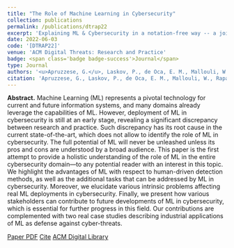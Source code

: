 ```yaml
---
title: "The Role of Machine Learning in Cybersecurity"
collection: publications
permalink: /publications/dtrap22
excerpt: 'Explaining ML & Cybersecurity in a notation-free way -- a joint effort involving Researchers, Practitioners and Regulatory Bodies.'
date: 2022-06-03
code: '[DTRAP22]'
venue: 'ACM Digital Threats: Research and Practice'
badge: <span class='badge badge-success'>Journal</span>
type: Journal
authors: '<u>Apruzzese, G.</u>, Laskov, P., de Oca, E. M., Mallouli, W., Rapa, L. B., Grammatopoulos, A. V., & Franco, F. D.'
citation: 'Apruzzese, G., Laskov, P., de Oca, E. M., Mallouli, W., Rapa, L. B., Grammatopoulos, A. V., & Franco, F. D. (2022). "The Role of Machine Learning in Cybersecurity." <i> ACM Digital Threats: Research and Practice</i>.'
---
```

<b>Abstract.</b> Machine Learning (ML) represents a pivotal technology for current and future information systems, and many domains already leverage the capabilities of ML. However, deployment of ML in cybersecurity is still at an early stage, revealing a significant discrepancy between research and practice. Such discrepancy has its root cause in the current state-of-the-art, which does not allow to identify the role of ML in cybersecurity. The full potential of ML will never be unleashed unless its pros and cons are understood by a broad audience.
This paper is the first attempt to provide a holistic understanding of the role of ML in the entire cybersecurity domain—to any potential reader with an interest in this topic. We highlight the advantages of ML with respect to human-driven detection methods, as well as the additional tasks that can be addressed by ML in cybersecurity. Moreover, we elucidate various intrinsic problems affecting real ML deployments in cybersecurity. Finally, we present how various stakeholders can contribute to future developments of ML in cybersecurity, which is essential for further progress in this field. Our contributions are complemented with two real case studies describing industrial applications of ML as defense against cyber-threats.

<a class="btn btn-outline-primary my-1 mr-1 btn-sm" href="https://gioapru.github.io/files/papers/dtrap22/dtrap22.pdf" target="_blank" rel="noopener">Paper PDF</a> 
<a class="btn btn-outline-primary my-1 mr-1 btn-sm" href="https://gioapru.github.io/files/papers/dtrap22/dtrap22_cite.html" target="_blank" rel="noopener">Cite</a> 
<a class="btn btn-outline-primary my-1 mr-1 btn-sm" href="https://dl.acm.org/doi/abs/10.1145/3545574" target="_blank" rel="noopener">ACM Digital Library</a> 
